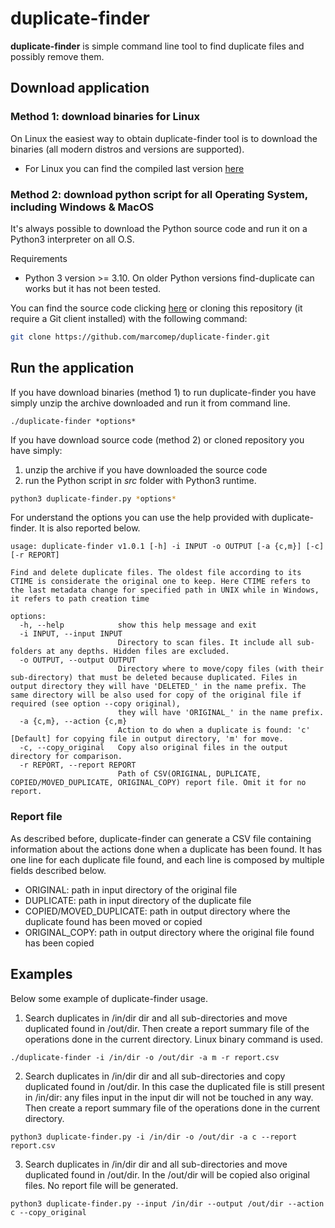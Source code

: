# duplicate-finder
**duplicate-finder** is simple command line tool to find duplicate files and possibly remove them.

## Download application

### Method 1: download binaries for Linux

On Linux the easiest way to obtain duplicate-finder tool is to download the binaries (all modern distros and versions are supported).

- For Linux you can find the compiled last version [here](https://github.com/marcomep/duplicate-finder/releases)

### Method 2: download python script for all Operating System, including Windows & MacOS

It's always possible to download the Python source code and run it on a Python3 interpreter on all O.S.

Requirements
- Python 3 version >= 3.10. On older Python versions find-duplicate can works but it has not been tested.

You can find the source code clicking [here](https://github.com/marcomep/duplicate-finder/releases) or cloning this repository (it require a Git client installed) with the following command:

```bash
git clone https://github.com/marcomep/duplicate-finder.git
```

## Run the application
If you have download binaries (method 1) to run duplicate-finder you have simply unzip the archive downloaded and run it from command line.

```
./duplicate-finder *options*
```

If you have download source code (method 2) or cloned repository you have simply:

1. unzip the archive if you have downloaded the source code 
2. run the Python script in *src* folder with Python3 runtime.

```bash
python3 duplicate-finder.py *options*
```

For understand the options you can use the help provided with duplicate-finder. It is also reported below.

```
usage: duplicate-finder v1.0.1 [-h] -i INPUT -o OUTPUT [-a {c,m}] [-c] [-r REPORT]

Find and delete duplicate files. The oldest file according to its CTIME is considerate the original one to keep. Here CTIME refers to the last metadata change for specified path in UNIX while in Windows, it refers to path creation time

options:
  -h, --help            show this help message and exit
  -i INPUT, --input INPUT
                        Directory to scan files. It include all sub-folders at any depths. Hidden files are excluded.
  -o OUTPUT, --output OUTPUT
                        Directory where to move/copy files (with their sub-directory) that must be deleted because duplicated. Files in output directory they will have 'DELETED_' in the name prefix. The same directory will be also used for copy of the original file if required (see option --copy original),
                        they will have 'ORIGINAL_' in the name prefix.
  -a {c,m}, --action {c,m}
                        Action to do when a duplicate is found: 'c' [Default] for copying file in output directory, 'm' for move.
  -c, --copy_original   Copy also original files in the output directory for comparison.
  -r REPORT, --report REPORT
                        Path of CSV(ORIGINAL, DUPLICATE, COPIED/MOVED_DUPLICATE, ORIGINAL_COPY) report file. Omit it for no report.
```

### Report file

As described before, duplicate-finder can generate a CSV file containing information about the actions done when a duplicate has been found. It has one line for each duplicate file found, and each line is composed by multiple fields described below.

- ORIGINAL: path in input directory of the original file
- DUPLICATE: path in input directory of the duplicate file
- COPIED/MOVED_DUPLICATE: path in output directory where the duplicate found has been moved or copied
- ORIGINAL_COPY: path in output directory where the original file found has been copied

## Examples

Below some example of duplicate-finder usage.

1. Search duplicates in /in/dir dir and all sub-directories and move duplicated found in /out/dir. Then create a report summary file of the operations done in the current directory. Linux binary command is used.
```
./duplicate-finder -i /in/dir -o /out/dir -a m -r report.csv
```

2. Search duplicates in /in/dir dir and all sub-directories and copy duplicated found in /out/dir. In this case the duplicated file is still present in /in/dir: any files input in the input dir will not be touched in any way. Then create a report summary file of the operations done in the current directory.
```
python3 duplicate-finder.py -i /in/dir -o /out/dir -a c --report report.csv
```

3. Search duplicates in /in/dir dir and all sub-directories and move duplicated found in /out/dir. In the /out/dir will be copied also original files. No report file will be generated.
```
python3 duplicate-finder.py --input /in/dir --output /out/dir --action c --copy_original
```
